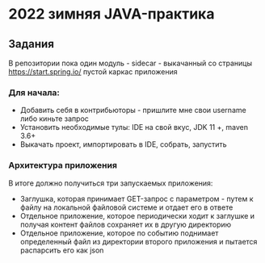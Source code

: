 # 2022 зимняя JAVA-практика

## Задания

В репозитории пока один модуль - sidecar - выкачанный со страницы https://start.spring.io/ пустой каркас приложения

### Для начала:
- Добавить себя в контрибьюторы - пришлите мне свои username либо киньте запрос
- Установить необходимые тулы: IDE на свой вкус, JDK 11 +, maven 3.6+
- Выкачать проект, импортировать в IDE, собрать, запустить

### Архитектура приложения
В итоге должно получиться три запускаемых приложения:
- Заглушка, которая принимает GET-запрос с параметром - путем к файлу на локальной файловой системе и отдает его в ответе
- Отдельное приложение, которое периодически ходит к заглушке и получая контент файлов сохраняет их в другую директорию
- Отдельное приложение, которое по событию поднимает определенный файл из директории второго приложения и пытается распарсить его как json
